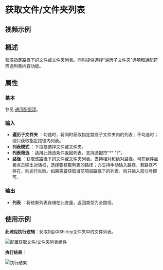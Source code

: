 # 获取文件/文件夹列表

## 视频示例

## 概述

获取指定路径下的文件或文件夹列表。同时提供选择“遍历子文件夹”选项和通配符筛选列表内容功能。

## 属性

### 基本

参见 [通用配置项](../Appendix/CommonConfigurationItems.md)。

### 输入

- **遍历子文件夹** ：勾选时，将同时获取指定路径子文件夹内的列表；不勾选时；则只获取指定路径内列表。
- **列表模式** ：下拉框选择文件或文件夹。
- **列表筛选** ：适用此筛选条件返回列表，支持通配符&quot;\*&quot; &quot;?&quot;。
- **路径** ：获取该路径下的文件或文件夹列表。支持相对和绝对路径。可在组件面板点击弹出对话框，选择要获取列表的路径；亦支持手动输入路径，若路径不存在，则运行失败。如果需要获取当前项目路径下的列表，则只输入双引号即可。

### 输出

- **列表** ：将结果列表存储在此变量，返回类型为全路径。

## 使用示例

**此流程执行逻辑**：获取D盘中Shirley文件夹中的文件列表。

![配置获取文件/文件夹列表组件](https://docimages.blob.core.chinacloudapi.cn/images/Activities/fileList-2.png)

**执行结果**：

![执行结果](https://docimages.blob.core.chinacloudapi.cn/images/Activities/fileList-5.png)

